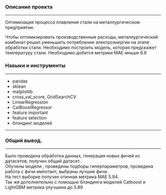### Описание проекта
-------------------------
Оптимизация процесса плавления стали на металлургическом предприятии.

Чтобы оптимизировать производственные расходы, металлургический комбинат решил уменьшить потребление электроэнергии на этапе обработки стали. Необходимо  построить модель, которая предскажет температуру стали. Необходимо добится метрики MAE мньше 6.8

### Навыки и инструменты
---------------------------------
 - pandas
 - sklean
 - matplotlib
 - cross_val_score, GridSearchCV
 - LinearRegression
 - CatBoostRegressor
 - feature important
 -  feature selection
 - блэндинг моделей
------------------------------
### Общий вывод.
-----------------------------
Было проведена обработка данных, генерация новых фичей из датасетов, получен общий датасет.          
Обучены модели , проведены подборы гиперпараметров, проведена работа с фичи импотант, выбраны лучшие фичи.           
На тест выборке получен отичная метрика MAE 5.94.       
Так же дополнительно с помощью блэндинга моделей Catboost и  LightGBM метрика улучшена до 5.89

